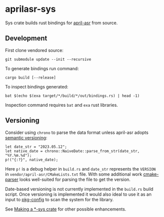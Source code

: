 # aprilasr-sys

Sys crate builds rust bindings for [april-asr](https://github.com/abb128/april-asr) from source.

## Development

First clone vendored source:

```
git submodule update --init --recursive
```

To generate bindings run command:

```
cargo build [--release]
```

To inspect bindings generated:

```
bat $(echo $(exa target/*/build/*/out/bindings.rs) | head -1)
```

Inspection command requires `bat` and `exa` rust libraries.

## Versioning

Consider using `chrono` to parse the data format unless april-asr adopts [semantic versioning](https://semver.org/):

```
let date_str = "2023.05.12";
let native_date = chrono::NaiveDate::parse_from_str(date_str, "%Y.%m.%d");
p!("{:?}", native_date);
```

Here `p!` is a debug helper in `build.rs` and `date_str` represents the `VERSION` in `vendor/april-asr/CMakeLists.txt` file. With some additional work [cmake-parser](https://crates.io/crates/cmake-parser) looks well-suited for parsing the file to get the version.

Date-based versioning is not currently implemented in the `build.rs` build script. Once versioning is implemented it would also ideal to use it as an input to [pkg-config](https://crates.io/crates/pkg-config) to scan the system for the library.

See [Making a \*-sys crate](https://kornel.ski/rust-sys-crate) for other possible enhancements.
